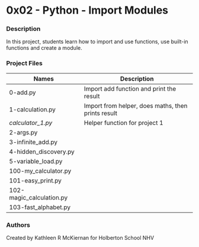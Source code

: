 # 0x02 - Python - Import Modules

### Description
In this project, students learn how to import and use functions, use built-in functions and create a module.

### Project Files
Names | Description
------|-----------------------
0-add.py | Import add function and print the result
1-calculation.py | Import from helper, does maths, then prints result
*calculator_1.py* | Helper function for project 1
2-args.py | 
3-infinite_add.py |
4-hidden_discovery.py |
5-variable_load.py |
100-my_calculator.py |
101-easy_print.py |
102-magic_calculation.py |
103-fast_alphabet.py |

### Authors
Created by Kathleen R McKiernan for Holberton School NHV